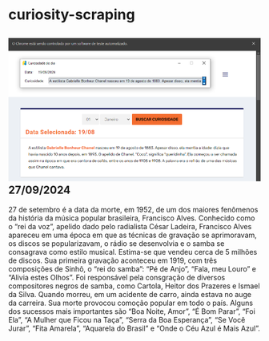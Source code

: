 # curiosity-scraping
![Budget](./execucao.png)
27/09/2024
-
27 de setembro é a data da morte, em 1952, de um dos maiores fenômenos da história da música popular brasileira, Francisco Alves. Conhecido como o “rei da voz”, apelido dado pelo radialista César Ladeira, Francisco Alves apareceu em uma época em que as técnicas de gravação se aprimoravam, os discos se popularizavam, o rádio se desenvolvia e o samba se consagrava como estilo musical. Estima-se que vendeu cerca de 5 milhões de discos. Sua primeira gravação aconteceu em 1919, com três composições de Sinhô, o “rei do samba”: “Pé de Anjo”, “Fala, meu Louro” e “Alivia estes Olhos”. Foi responsável pela consgração de diversos compositores negros de samba, como Cartola, Heitor dos Prazeres e Ismael da Silva. Quando morreu, em um acidente de carro, ainda estava no auge da carreira. Sua morte provocou comoção popular em todo o país. Alguns dos sucessos mais importantes são “Boa Noite, Amor”, “É Bom Parar”, “Foi Ela”, “A Mulher que Ficou na Taça”, “Serra da Boa Esperança”, “Se Você Jurar”, “Fita Amarela”, “Aquarela do Brasil” e “Onde o Céu Azul é Mais Azul”.
